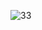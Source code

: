 ![33](https://github.com/JSHDF832/asdfiuyiu32/assets/135463123/c1898f22-651e-4c39-a78e-f31bb13947c5)
